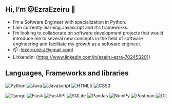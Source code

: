 ## Hi, I’m @EzraEzeiru 👋 
- I’m a Software Engineer with specialization in Python. 
- I am currently learning Javascript and it's frameworks.
- I’m looking to collaborate on software development projects that would introduce me to several new concepts in the field of software engineering and facilitate my growth as a software engineer. 
- 📫 :(ezeiru.ezra@gmail.com) 
- Linkendin: (https://www.linkedin.com/in/ezeiru-ezra-702453201)

## Languages, Frameworks and libraries 
![Python](https://img.shields.io/badge/python-3670A0?style=for-the-badge&logo=python&logoColor=ffdd54) ![Java](https://img.shields.io/badge/java-%23ED8B00.svg?style=for-the-badge&logo=java&logoColor=white)
![Javascript](https://img.shields.io/badge/javascript-FFC23C?style=for-the-badge&logo=javascript&logoColor=D61C4E) 
![HTML5](https://img.shields.io/badge/html5-%23E34F26.svg?style=for-the-badge&logo=html5&logoColor=white) ![CSS3](https://img.shields.io/badge/css3-%231572B6.svg?style=for-the-badge&logo=css3&logoColor=white)

![Django](https://img.shields.io/badge/django-%23092E20.svg?style=for-the-badge&logo=django&logoColor=white) ![Flask](https://img.shields.io/badge/flask-%23000.svg?style=for-the-badge&logo=flask&logoColor=white)
![FastAPI](https://img.shields.io/badge/FastAPI-005571?style=for-the-badge&logo=fastapi) ![SQLite](https://img.shields.io/badge/sqlite-%2307405e.svg?style=for-the-badge&logo=sqlite&logoColor=white) ![Pandas](https://img.shields.io/badge/pandas-%23150458.svg?style=for-the-badge&logo=pandas&logoColor=white)
![NumPy](https://img.shields.io/badge/numpy-%23013243.svg?style=for-the-badge&logo=numpy&logoColor=white) 
![Postman](https://img.shields.io/badge/Postman-FF6C37?style=for-the-badge&logo=postman&logoColor=white) ![Git](https://img.shields.io/badge/git-%23F05033.svg?style=for-the-badge&logo=git&logoColor=white)
<!---
EzraEzeiru/EzraEzeiru is a ✨ special ✨ repository because its `README.md` (this file) appears on your GitHub profile.
You can click the Preview link to take a look at your changes.
--->
